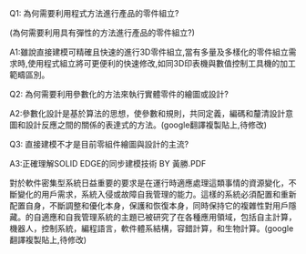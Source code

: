 Q1: 為何需要利用程式方法進行產品的零件組立?

(為何需要利用具有彈性的方法進行產品的零件組立?)

A1:雖說直接建模可精確且快速的進行3D零件組立,當有多量及多樣化的零件組立需求時,使用程式組立將可更便利的快速修改,如同3D印表機與數值控制工具機的加工範疇區別。


Q2: 為何需要利用參數化的方法來執行實體零件的繪圖或設計?

A2:參數化設計是基於算法的思想，使參數和規則，共同定義，編碼和釐清設計意圖和設計反應之間的關係的表達式的方法。(google翻譯複製貼上,待修改)


Q3: 直接建模不才是目前零組件繪圖與設計的主流?

A3:正確理解SOLID EDGE的同步建模技術 BY 黃勝.PDF

對於軟件密集型系統日益重要的要求是在運行時適應處理這類事情的資源變化，不斷變化的用戶需求，系統入侵或故障自我管理的能力。這樣的系統必須配置和重新配置自身，不斷調整和優化本身，保護和恢復本身，同時保持它的複雜性對用戶隱藏。的自適應和自我管理系統的主題已被研究了在各種應用領域，包括自主計算，機器人，控制系統，編程語言，軟件體系結構，容錯計算，和生物計算。(google翻譯複製貼上,待修改)